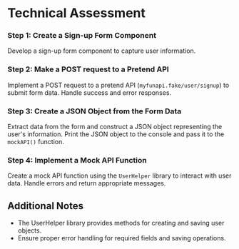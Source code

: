 # Technical Assessment 

### Step 1: Create a Sign-up Form Component
Develop a sign-up form component to capture user information.

### Step 2: Make a POST request to a Pretend API
Implement a POST request to a pretend API (`myfunapi.fake/user/signup`) to submit form data. Handle success and error responses.

### Step 3: Create a JSON Object from the Form Data
Extract data from the form and construct a JSON object representing the user's information. Print the JSON object to the console and pass it to the `mockAPI()` function.

### Step 4: Implement a Mock API Function
Create a mock API function using the `UserHelper` library to interact with user data. Handle errors and return appropriate messages.

## Additional Notes
- The UserHelper library provides methods for creating and saving user objects.
- Ensure proper error handling for required fields and saving operations.